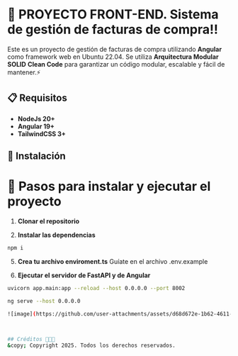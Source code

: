 # 🚀 PROYECTO FRONT-END. Sistema de gestión de facturas de compra!!

Este es un proyecto de gestión de facturas de compra utilizando **Angular** como framework web en Ubuntu 22.04. Se utiliza **Arquitectura Modular** **SOLID** **Clean Code** para garantizar un código modular, escalable y fácil de mantener.⚡️

## 📋 Requisitos

- **NodeJs 20+**
- **Angular 19+**
- **TailwindCSS 3+**

## 🔧 Instalación
# 📖 Pasos para instalar y ejecutar el proyecto

1. **Clonar el repositorio**

2. **Instalar las dependencias**
```bash
npm i
```

5. **Crea tu archivo enviroment.ts**
Guíate en el archivo .env.example

6. **Ejecutar el servidor de FastAPI y de Angular**
```bash
uvicorn app.main:app --reload --host 0.0.0.0 --port 8002
```
```bash
ng serve --host 0.0.0.0 

![image](https://github.com/user-attachments/assets/d68d672e-1b62-4611-873c-b93035384022)



## Créditos 👨🏻‍💻
&copy; Copyright 2025. Todos los derechos reservados.
